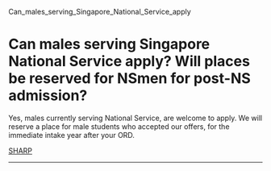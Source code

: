 Can_males_serving_Singapore_National_Service_apply



Can males serving Singapore National Service apply? Will places be reserved for NSmen for post-NS admission?
============================================================================================================

Yes, males currently serving National Service, are welcome to apply. We will reserve a place for male students who accepted our offers, for the immediate intake year after your ORD.

[SHARP](https://www.sutd.edu.sg/tag/sharp/)

---


